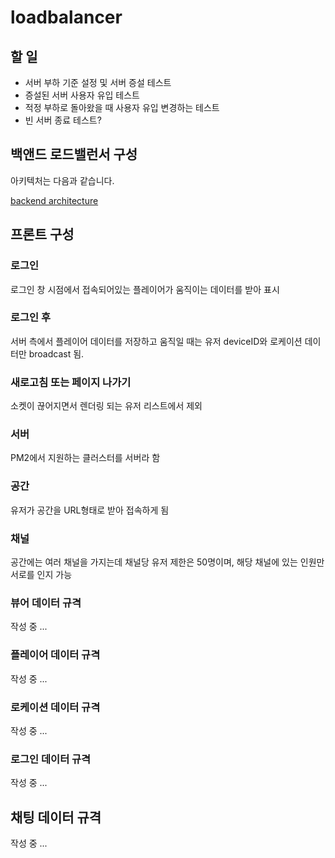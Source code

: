 # loadbalancer

## 할 일

- 서버 부하 기준 설정 및 서버 증설 테스트
- 증설된 서버 사용자 유입 테스트
- 적정 부하로 돌아왔을 때 사용자 유입 변경하는 테스트
- 빈 서버 종료 테스트?

## 백앤드 로드밸런서 구성

아키텍처는 다음과 같습니다.

[backend architecture](https://github.com/pg-kkn1125/loadbalancer/blob/main/backend/README.md)

## 프론트 구성

### 로그인

로그인 창 시점에서 접속되어있는 플레이어가 움직이는 데이터를 받아 표시

### 로그인 후

서버 측에서 플레이어 데이터를 저장하고 움직일 때는 유저 deviceID와 로케이션 데이터만 broadcast 됨.

### 새로고침 또는 페이지 나가기

소켓이 끊어지면서 렌더링 되는 유저 리스트에서 제외

### 서버

PM2에서 지원하는 클러스터를 서버라 함

### 공간

유저가 공간을 URL형태로 받아 접속하게 됨

### 채널

공간에는 여러 채널을 가지는데 채널당 유저 제한은 50명이며, 해당 채널에 있는 인원만 서로를 인지 가능

### 뷰어 데이터 규격

작성 중 ...

### 플레이어 데이터 규격

작성 중 ...

### 로케이션 데이터 규격

작성 중 ...

### 로그인 데이터 규격

작성 중 ...

## 채팅 데이터 규격

작성 중 ...
